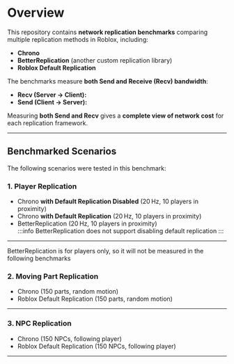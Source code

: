 # Overview

This repository contains **network replication benchmarks** comparing multiple replication methods in Roblox, including:

- **Chrono**
- **BetterReplication** (another custom replication library)
- **Roblox Default Replication**

The benchmarks measure **both Send and Receive (Recv) bandwidth**:

- **Recv (Server → Client):**  
- **Send (Client → Server):**  

Measuring **both Send and Recv** gives a **complete view of network cost** for each replication framework.

---

## Benchmarked Scenarios

The following scenarios were tested in this benchmark:

### 1. **Player Replication**
- Chrono **with Default Replication Disabled** (20 Hz, 10 players in proximity)  
- Chrono **with Default Replication** (20 Hz, 10 players in proximity)  
- BetterReplication (20 Hz, 10 players in proximity)  
:::info
BetterReplication does not support disabling default replication
:::

---
BetterReplication is for players only, so it will not be measured in the following benchmarks

### 2. **Moving Part Replication**
- Chrono (150 parts, random motion)  
- Roblox Default Replication (150 parts, random motion)  

---

### 3. **NPC Replication**
- Chrono (150 NPCs, following player)  
- Roblox Default Replication (150 NPCs, following player)  
---
